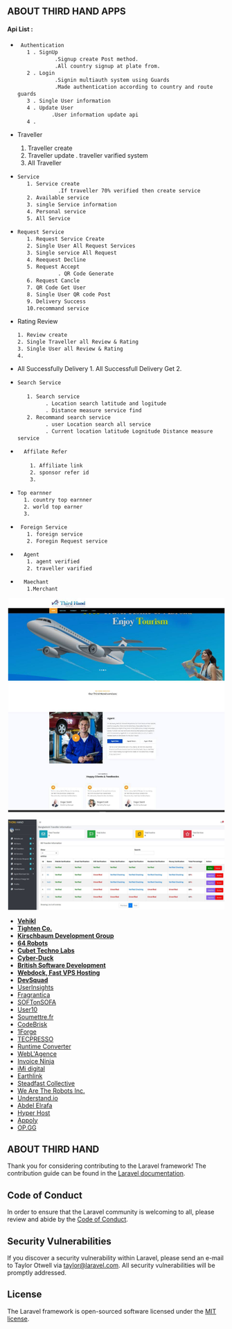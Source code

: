 
## ABOUT THIRD HAND APPS
#### Api List :
-      Authentication  
         1 . SignUp
                  .Signup create Post method.
                  .All country signup at plate from.
         2 . Login
                  .Signin multiauth system using Guards
                  .Made authentication according to country and route guards 
         3 . Single User information
         4 . Update User
                 .User information update api
         4 .         
 -    Traveller 
         1. Traveller create 
         2. Traveller update
                   . traveller varified system
         3. All Traveller 
-     Service 
         1. Service create 
                   .If traveller 70% verified then create service
         2. Available service
         3. single Service information
         4. Personal service
         5. All Service
         
-     Request Service
         1. Request Service Create
         2. Single User All Request Services
         3. Single service All Request 
         4. Reequest Decline
         5. Request Accept 
                   . QR Code Generate
         6. Request Cancle
         7. QR Code Get User
         8. Single User QR code Post
         9. Delivery Success
         10.recommand service

-    Rating Review

         1. Review create
         2. Single Traveller all Review & Rating
         3. Single User all Review & Rating
         4. 

-    All Successfully Delivery
         1. All Successfull Delivery Get
         2. 
         
-     Search Service

         1. Search service
               . Location search latitude and logitude
               . Distance measure service find
         2. Recommand search service
               . user Location search all service
               . Current location latitude Lognitude Distance measure service
  
-       Affilate Refer

          1. Affiliate link
          2. sponsor refer id
          3. 
          
          
 -     Top earnner 
         1. country top earnner
         2. world top earner 
         3. 
         
-      Foreign Service
         1. foreign service
         2. Foregin Request service
        
 
-       Agent 
         1. agent verified
         2. traveller varified
         
-       Maechant 
         1.Merchant
        


<p align="center"><img src="image/main.jpg" width="500"></p>
<p align="center"><img src="image/back.jpg" width="500"></p>



- **[Vehikl](https://vehikl.com/)**
- **[Tighten Co.](https://tighten.co)**
- **[Kirschbaum Development Group](https://kirschbaumdevelopment.com)**
- **[64 Robots](https://64robots.com)**
- **[Cubet Techno Labs](https://cubettech.com)**
- **[Cyber-Duck](https://cyber-duck.co.uk)**
- **[British Software Development](https://www.britishsoftware.co)**
- **[Webdock, Fast VPS Hosting](https://www.webdock.io/en)**
- **[DevSquad](https://devsquad.com)**
- [UserInsights](https://userinsights.com)
- [Fragrantica](https://www.fragrantica.com)
- [SOFTonSOFA](https://softonsofa.com/)
- [User10](https://user10.com)
- [Soumettre.fr](https://soumettre.fr/)
- [CodeBrisk](https://codebrisk.com)
- [1Forge](https://1forge.com)
- [TECPRESSO](https://tecpresso.co.jp/)
- [Runtime Converter](http://runtimeconverter.com/)
- [WebL'Agence](https://weblagence.com/)
- [Invoice Ninja](https://www.invoiceninja.com)
- [iMi digital](https://www.imi-digital.de/)
- [Earthlink](https://www.earthlink.ro/)
- [Steadfast Collective](https://steadfastcollective.com/)
- [We Are The Robots Inc.](https://watr.mx/)
- [Understand.io](https://www.understand.io/)
- [Abdel Elrafa](https://abdelelrafa.com)
- [Hyper Host](https://hyper.host)
- [Appoly](https://www.appoly.co.uk)
- [OP.GG](https://op.gg)

## ABOUT THIRD HAND 

Thank you for considering contributing to the Laravel framework! The contribution guide can be found in the [Laravel documentation](https://laravel.com/docs/contributions).

## Code of Conduct

In order to ensure that the Laravel community is welcoming to all, please review and abide by the [Code of Conduct](https://laravel.com/docs/contributions#code-of-conduct).

## Security Vulnerabilities

If you discover a security vulnerability within Laravel, please send an e-mail to Taylor Otwell via [taylor@laravel.com](mailto:taylor@laravel.com). All security vulnerabilities will be promptly addressed.

## License

The Laravel framework is open-sourced software licensed under the [MIT license](https://opensource.org/licenses/MIT).
